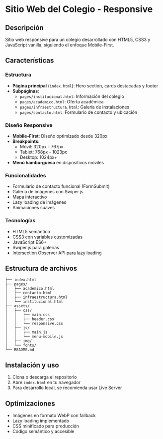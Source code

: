 # Sitio Web del Colegio - Responsive

## Descripción
Sitio web responsive para un colegio desarrollado con HTML5, CSS3 y JavaScript vanilla, siguiendo el enfoque Mobile-First.

## Características

### Estructura
- **Página principal** (`index.html`): Hero section, cards destacadas y footer
- **Subpáginas**:
  - `pages/institucional.html`: Información del colegio
  - `pages/academico.html`: Oferta académica
  - `pages/infraestructura.html`: Galería de instalaciones
  - `pages/contacto.html`: Formulario de contacto y ubicación

### Diseño Responsive
- **Mobile-First**: Diseño optimizado desde 320px
- **Breakpoints**:
  - Móvil: 320px - 767px
  - Tablet: 768px - 1023px
  - Desktop: 1024px+
- **Menú hamburguesa** en dispositivos móviles

### Funcionalidades
- Formulario de contacto funcional (FormSubmit)
- Galería de imágenes con Swiper.js
- Mapa interactivo
- Lazy loading de imágenes
- Animaciones suaves

### Tecnologías
- HTML5 semántico
- CSS3 con variables customizadas
- JavaScript ES6+
- Swiper.js para galerías
- Intersection Observer API para lazy loading

## Estructura de archivos
```
├── index.html
├── pages/
│   ├── academico.html
│   ├── contacto.html
│   ├── infraestructura.html
│   └── institucional.html
├── assets/
│   ├── css/
│   │   ├── main.css
│   │   ├── header.css
│   │   └── responsive.css
│   ├── js/
│   │   ├── main.js
│   │   └── menu-mobile.js
│   ├── img/
│   └── fonts/
└── README.md
```

## Instalación y uso
1. Clona o descarga el repositorio
2. Abre `index.html` en tu navegador
3. Para desarrollo local, se recomienda usar Live Server

## Optimizaciones
- Imágenes en formato WebP con fallback
- Lazy loading implementado
- CSS minificado para producción
- Código semántico y accesible